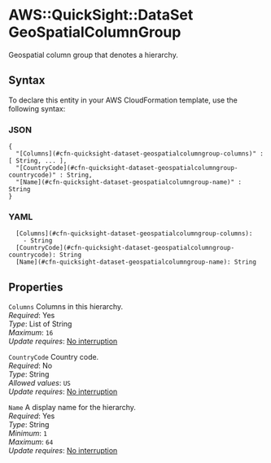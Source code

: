 # AWS::QuickSight::DataSet GeoSpatialColumnGroup<a name="aws-properties-quicksight-dataset-geospatialcolumngroup"></a>

Geospatial column group that denotes a hierarchy\.

## Syntax<a name="aws-properties-quicksight-dataset-geospatialcolumngroup-syntax"></a>

To declare this entity in your AWS CloudFormation template, use the following syntax:

### JSON<a name="aws-properties-quicksight-dataset-geospatialcolumngroup-syntax.json"></a>

```
{
  "[Columns](#cfn-quicksight-dataset-geospatialcolumngroup-columns)" : [ String, ... ],
  "[CountryCode](#cfn-quicksight-dataset-geospatialcolumngroup-countrycode)" : String,
  "[Name](#cfn-quicksight-dataset-geospatialcolumngroup-name)" : String
}
```

### YAML<a name="aws-properties-quicksight-dataset-geospatialcolumngroup-syntax.yaml"></a>

```
  [Columns](#cfn-quicksight-dataset-geospatialcolumngroup-columns): 
    - String
  [CountryCode](#cfn-quicksight-dataset-geospatialcolumngroup-countrycode): String
  [Name](#cfn-quicksight-dataset-geospatialcolumngroup-name): String
```

## Properties<a name="aws-properties-quicksight-dataset-geospatialcolumngroup-properties"></a>

`Columns`  <a name="cfn-quicksight-dataset-geospatialcolumngroup-columns"></a>
Columns in this hierarchy\.  
*Required*: Yes  
*Type*: List of String  
*Maximum*: `16`  
*Update requires*: [No interruption](https://docs.aws.amazon.com/AWSCloudFormation/latest/UserGuide/using-cfn-updating-stacks-update-behaviors.html#update-no-interrupt)

`CountryCode`  <a name="cfn-quicksight-dataset-geospatialcolumngroup-countrycode"></a>
Country code\.  
*Required*: No  
*Type*: String  
*Allowed values*: `US`  
*Update requires*: [No interruption](https://docs.aws.amazon.com/AWSCloudFormation/latest/UserGuide/using-cfn-updating-stacks-update-behaviors.html#update-no-interrupt)

`Name`  <a name="cfn-quicksight-dataset-geospatialcolumngroup-name"></a>
A display name for the hierarchy\.  
*Required*: Yes  
*Type*: String  
*Minimum*: `1`  
*Maximum*: `64`  
*Update requires*: [No interruption](https://docs.aws.amazon.com/AWSCloudFormation/latest/UserGuide/using-cfn-updating-stacks-update-behaviors.html#update-no-interrupt)